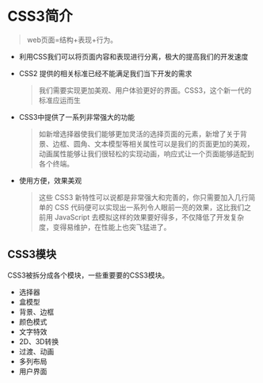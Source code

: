 # [](#CSS3简介)CSS3简介

> web页面=结构+表现+行为。

*   利用CSS我们可以将页面内容和表现进行分离，极大的提高我们的开发速度
*   CSS2 提供的相关标准已经不能满足我们当下开发的需求

    > 我们需要实现更加美观、用户体验更好的界面。CSS3，这个新一代的标准应运而生

*   CSS3中提供了一系列非常强大的功能

    > 如新增选择器使我们能够更加灵活的选择页面的元素，新增了关于背景、边框、圆角、文本模型等相关属性可以是我们的页面更加的美观，动画属性能够让我们很轻松的实现动画，响应式让一个页面能够适配到各个终端。

*   使用方便，效果美观

    > 这些 CSS3 新特性可以说都是非常强大和完善的，你只需要加入几行简单的 CSS 代码便可以实现出一系列令人眼前一亮的效果，这比我们之前用 JavaScript 去模拟这样的效果要好得多，不仅降低了开发复杂度，变得易维护，在性能上也突飞猛进了。

## [](#CSS3模块)CSS3模块

CSS3被拆分成各个模块，一些重要要的CSS3模块。

*   选择器
*   盒模型
*   背景、边框
*   颜色模式
*   文字特效
*   2D、3D转换
*   过渡、动画
*   多列布局
*   用户界面
